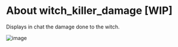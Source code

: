 # About witch_killer_damage [WIP]
Displays in chat the damage done to the witch.

![image](https://github.com/TouchMe-Inc/l4d2_witch_killer_damage/assets/89782512/064b6d5f-9cf0-49b1-b5a1-04a1db333de8)

